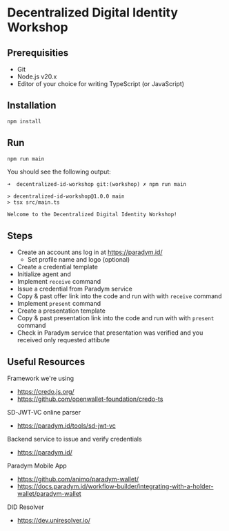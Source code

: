 # Decentralized Digital Identity Workshop

## Prerequisities

- Git
- Node.js v20.x
- Editor of your choice for writing TypeScript (or JavaScript)

## Installation

```sh
npm install
```

## Run

```sh
npm run main
```

You should see the following output:

```
➜  decentralized-id-workshop git:(workshop) ✗ npm run main

> decentralized-id-workshop@1.0.0 main
> tsx src/main.ts

Welcome to the Decentralized Digital Identity Workshop!
```

## Steps

- Create an account ans log in at https://paradym.id/
  - Set profile name and logo (optional)
- Create a credential template
- Initialize agent and
- Implement `receive` command
- Issue a credential from Paradym service
- Copy & past offer link into the code and run with with `receive` command
- Implement `present` command
- Create a presentation template
- Copy & past presentation link into the code and run with with `present` command
- Check in Paradym service that presentation was verified and you received only requested attibute

## Useful Resources

Framework we're using

- https://credo.js.org/
- https://github.com/openwallet-foundation/credo-ts

SD-JWT-VC online parser

- https://paradym.id/tools/sd-jwt-vc

Backend service to issue and verify credentials

- https://paradym.id/

Paradym Mobile App

- https://github.com/animo/paradym-wallet/
- https://docs.paradym.id/workflow-builder/integrating-with-a-holder-wallet/paradym-wallet

DID Resolver

- https://dev.uniresolver.io/
